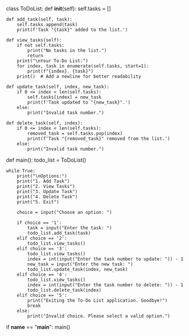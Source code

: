 class ToDoList:
    def __init__(self):
        self.tasks = []

    def add_task(self, task):
        self.tasks.append(task)
        print(f'Task "{task}" added to the list.')

    def view_tasks(self):
        if not self.tasks:
            print("No tasks in the list.")
            return
        print("\nYour To-Do List:")
        for index, task in enumerate(self.tasks, start=1):
            print(f"{index}. {task}")
        print()  # Add a newline for better readability

    def update_task(self, index, new_task):
        if 0 <= index < len(self.tasks):
            self.tasks[index] = new_task
            print(f'Task updated to "{new_task}".')
        else:
            print("Invalid task number.")

    def delete_task(self, index):
        if 0 <= index < len(self.tasks):
            removed_task = self.tasks.pop(index)
            print(f'Task "{removed_task}" removed from the list.')
        else:
            print("Invalid task number.")


def main():
    todo_list = ToDoList()
    
    while True:
        print("\nOptions:")
        print("1. Add Task")
        print("2. View Tasks")
        print("3. Update Task")
        print("4. Delete Task")
        print("5. Exit")
        
        choice = input("Choose an option: ")
        
        if choice == '1':
            task = input("Enter the task: ")
            todo_list.add_task(task)
        elif choice == '2':
            todo_list.view_tasks()
        elif choice == '3':
            todo_list.view_tasks()
            index = int(input("Enter the task number to update: ")) - 1
            new_task = input("Enter the new task: ")
            todo_list.update_task(index, new_task)
        elif choice == '4':
            todo_list.view_tasks()
            index = int(input("Enter the task number to delete: ")) - 1
            todo_list.delete_task(index)
        elif choice == '5':
            print("Exiting the To-Do List application. Goodbye!")
            break
        else:
            print("Invalid choice. Please select a valid option.")


if __name__ == "__main__":
    main()
